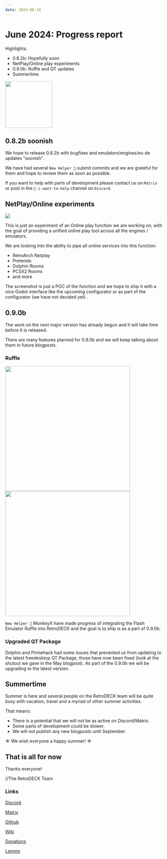 ```yaml
---
date: 2024-06-18
---
```


# June 2024: Progress report

Highlights:

- 0.8.2b: Hopefully soon
- NetPlay/Online play experiments
- 0.9.0b: Ruffle and QT updates
- Summertime

<!-- more -->

<img src="../../../rd-circle.png" width="150">


## 0.8.2b soonish

We hope to release 0.8.2b with bugfixes and emulators/engines/es-de updates "soonish".

We have had several `New Helper 👷` submit commits and we are grateful for them and hope to review them as soon as possible.

If you want to help with parts of development please contact us on `Matrix` or post in the `💙-i-want-to-help` channel on `Discord`.

## NetPlay/Online experiments

<img src="../../../netplay.webp">

This is just an experiment of an Online play function we are working on, with the goal of providing a unified online play tool across all the engines / emulators.

We are looking into the ability to pipe all online services into this function:

- RetroArch Netplay
- Pretendo
- Dolphin Rooms
- PCSX2 Rooms
- and more

The screenshot is just a POC of the function and we hope to ship it with a nice Godot interface like the upcoming configurator or as part of the configurator (we have not decided yet) .

## 0.9.0b

The work on the next major version has already begun and it will take time before it is released.

There are many features planned for 0.9.0b and we will keep talking about them in future blogposts.

### Ruffle

<img src="../../../ruffle.svg" width="400">
<img src="../../../WilliamAndSly.png" width="400">

`New Helper 👷` MonkeyX have made progress of integrating the Flash Emulator Ruffle into RetroDECK and the goal is to ship is as a part of 0.9.0b.


### Upgraded QT Package

Dolphin and Primehack had some issues that prevented us from updating to the latest freedesktop QT Package, those have now been fixed (look at the shutout we gave in the May blogpost). As part of the 0.9.0b we will be upgrading to the latest version.

## Summertime

Summer is here and several people on the RetroDECK team will be quite busy with vacation, travel and a myriad of other summer activities.

That means:

- There is a potential that we will not be as active on Discord/Matrix.
- Some parts of development could be slower.
- We will not publish any new blogposts until September.

☀️ We wish everyone a happy summer! ☀️


## That is all for now

Thanks everyone!

//The RetroDECK Team

### Links

[Discord](https://discord.gg/WDc5C9YWMx)

[Matrix](https://matrix.to/#/#retrodeck:matrix.org)

[Github](https://github.com/XargonWan/RetroDECK)

[Wiki](https://github.com/XargonWan/RetroDECK/wiki)

[Donations](https://retrodeck.readthedocs.io/en/latest/wiki_about/donations-licenses/)

[Lemmy](https://lemmy.zip/c/retrodeck)
